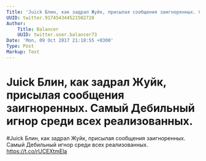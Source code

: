 ```yaml
---
Title: 'Juick Блин, как задрал Жуйк, присылая сообщения заигноренных. Самый Дебильный игнор среди всех реализованных.'
UUID: twitter.917454344521502720
Author:
    Title: Balancer
    UUID: twitter.user.balancer73
Date: 'Mon, 09 Oct 2017 21:18:55 +0300'
Type: Post
Markup: Text
---
```


# Juick Блин, как задрал Жуйк, присылая сообщения заигноренных. Самый Дебильный игнор среди всех реализованных.

#Juick Блин, как задрал Жуйк, присылая сообщения
заигноренных. Самый Дебильный игнор среди всех
реализованных. https://t.co/rUCEXtmEla